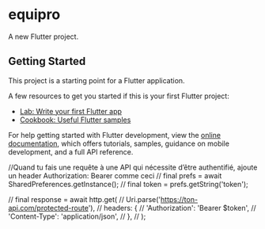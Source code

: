# equipro

A new Flutter project.

## Getting Started

This project is a starting point for a Flutter application.

A few resources to get you started if this is your first Flutter project:

- [Lab: Write your first Flutter app](https://docs.flutter.dev/get-started/codelab)
- [Cookbook: Useful Flutter samples](https://docs.flutter.dev/cookbook)

For help getting started with Flutter development, view the
[online documentation](https://docs.flutter.dev/), which offers tutorials,
samples, guidance on mobile development, and a full API reference.


//Quand tu fais une requête à une API qui nécessite d’être authentifié, ajoute un header Authorization: Bearer <token> comme ceci 
// final prefs = await SharedPreferences.getInstance();
// final token = prefs.getString('token');

// final response = await http.get(
//   Uri.parse('https://ton-api.com/protected-route'),
//   headers: {
//     'Authorization': 'Bearer $token',
//     'Content-Type': 'application/json',
//   },
// );
